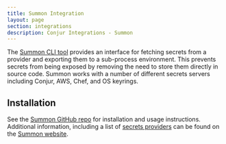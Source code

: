 ```yaml
---
title: Summon Integration
layout: page
section: integrations
description: Conjur Integrations - Summon
---
```


The [Summon CLI tool](https://github.com/cyberark/summon) provides an interface
for fetching secrets from a provider and exporting them to a sub-process
environment. This prevents secrets from being exposed by removing the need to
store them directly in source code. Summon works with a number of different secrets servers including Conjur, AWS, Chef, and OS keyrings.

## Installation

See the [Summon GitHub repo](https://github.com/cyberark/summon) for
installation and usage instructions.  Additional information, including a list
of [secrets providers](https://cyberark.github.io/summon/#providers) can be found
on the [Summon website](https://cyberark.github.io/summon).
